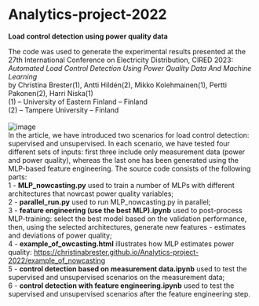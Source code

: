 # Analytics-project-2022
<b>Load control detection using power quality data</b>

The code was used to generate the experimental results presented at the 27th International Conference on Electricity Distribution, CIRED 2023: 
<br>
<i>Automated Load Control Detection Using Power Quality Data And Machine Learning</i>
<br>by Christina Brester(1), Antti Hildén(2), Mikko Kolehmainen(1), Pertti Pakonen(2), Harri Niska(1)
<br>(1) – University of Eastern Finland – Finland
<br>(2) – Tampere University – Finland
<br>
<br>
![image](https://user-images.githubusercontent.com/23052531/212910285-4853e9d0-6b67-4ccb-969d-a02e32c028f5.png)
<br>
In the article, we have introduced two scenarios for load control detection: supervised and unsupervised. In each scenario, we have tested four different sets of inputs: first three include only measurement data (power and power quality), whereas the last one has been generated using the MLP-based feature engineering. The source code consists of the following parts: 
<br>1 - <b>MLP_nowcasting.py</b> used to train a number of MLPs with different architectures that nowcast power quality variables;
<br>2 - <b>parallel_run.py</b> used to run MLP_nowcasting.py in parallel;
<br>3 - <b>feature engineering (use the best MLP).ipynb</b> used to post-process MLP-training: select the best model based on the validation performance, then, using the selected architectures, generate new features - estimates and deviations of power quality;
<br>4 - <b>example_of_owcasting.html</b> illustrates how MLP estimates power quality: https://christinabrester.github.io/Analytics-project-2022/example_of_nowcasting
<br>5 - <b>control detection based on measurement data.ipynb</b> used to test the supervised and unsupervised scenarios on the measurement data;
<br>6 - <b>control detection with feature engineering.ipynb</b> used to test the supervised and unsupervised scenarios after the feature engineering step.
